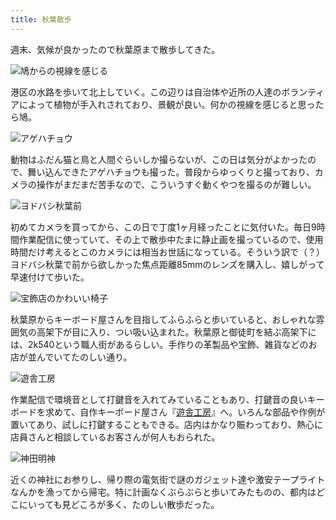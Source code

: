 ```yaml
---
title: 秋葉散歩
---
```

週末、気候が良かったので秋葉原まで散歩してきた。

![](https://lh4.googleusercontent.com/Kk1Ka-7VutH6E1TpM30aC0ILH3YLAqfTUWkJJbH1Q-gNIoZMRamewX-afT2I2cPn0D0IY_VuoNA8MKBgxqv7Cz0cR5PqL0fvFiulbO9aKCWX82iS-FV9okvSCoqS8LAfARm7FU-UuQXuk6IkXcNRXJDtIEVSn54Cr8xwV2cIXUVKbsB8BwMbN_8LOGlJDQ "鳩からの視線を感じる")

港区の水路を歩いて北上していく。この辺りは自治体や近所の人達のボランティアによって植物が手入れされており、景観が良い。何かの視線を感じると思ったら鳩。

![](https://lh6.googleusercontent.com/kr8x1BF7EkdACSlnyM7r8Q7Tk65y4sb6W0XUJ2ngskhkeCDiooWh-AdWQJnObjHedRZmZ1X6RBDP3KM9l9UEPg66_j9nexmUwt87MzS3uc8gcFC-bgoKLa-ZqI58ab1OI78VtXgMPLsMSP4gRUFze6baucVsSlI9udNnFqrcWDhrNTnTKiT52Ook_vybng "アゲハチョウ")

動物はふだん猫と鳥と人間ぐらいしか撮らないが、この日は気分がよかったので、舞い込んできたアゲハチョウも撮った。普段からゆっくりと撮っており、カメラの操作がまだまだ苦手なので、こういうすぐ動くやつを撮るのが難しい。

![](https://lh4.googleusercontent.com/Q33Qj5odE9-oKZZTMDyod47cUNDE33kC8m2PGFDARbaozzYFnK-tYRNnKBNxyP0CqSoorXOMW0v4KCHR8lwaMORsU_lBkzFifzbyw5XOEXCnWesxF6hAib0D7Q0uCho5lMqc8kFx7bl3MnwvG9FZcY0IOljgSI-1XZi-ChakGfSh7mM5UiEk1zt9MrsJqg "ヨドバシ秋葉前")

初めてカメラを買ってから、この日で丁度1ヶ月経ったことに気付いた。毎日9時間作業配信に使っていて、その上で散歩中たまに静止画を撮っているので、使用時間だけ考えるとこのカメラには相当お世話になっている。そういう訳で（？）ヨドバシ秋葉で前から欲しかった焦点距離85mmのレンズを購入し、嬉しがって早速付けて歩いた。

![](https://lh4.googleusercontent.com/fSo2k9iqIFs4oOu_zIWzSOCW9Phu4s-DmJcANkJ3rSl3PNrGqPO4cQj_CPzDMm0CbDP2K5fAtS9bI9gKYVl3PBnWFZkVS66RxXYfn2v6LhT4_IRVsaV1dDyj0m9e5V3D_Vvbh1meYb1hnyRxIeoypFKvir1J-bBU0x5UTcirkxp318H4Z_q1sQbvpbCfYQ "宝飾店のかわいい椅子")

秋葉原からキーボード屋さんを目指してふらふらと歩いていると、おしゃれな雰囲気の高架下が目に入り、つい吸い込まれた。秋葉原と御徒町を結ぶ高架下には、2k540という職人街があるらしい。手作りの革製品や宝飾、雑貨などのお店が並んでいてたのしい通り。

![](https://lh3.googleusercontent.com/XdiXTjMeOlJZ_Tdysr_1Hg0tVr3-MANq5DtWM7mDYEsKaN5UfiLaNyoo6xFvoDdMlOAjP4eHOxEwydqRKg7_40QLlvMnc3JbEZ9cC64oBhE5k3WpXBae_-rIPUr5IBjFk9CDUMUkb_hcNKkzaLN6FbDf8LNyu0GMNud-pcUhJ1XHYs3JjkkgtCb_NT29_g "遊舎工房")

作業配信で環境音として打鍵音を入れてみていることもあり、打鍵音の良いキーボードを求めて、自作キーボード屋さん『[遊舎工房](https://yushakobo.jp/)』へ。いろんな部品や作例が置いてあり、試しに打鍵することもできる。店内はかなり賑わっており、熱心に店員さんと相談しているお客さんが何人もおられた。

![](https://lh3.googleusercontent.com/l9NeU-OOviwCLkBGeNhh_QTOxgwspMYOqAIYK-kei5t4EX9a2tzqnj6J1nry7Bdz7XE5T3E5I5hJy11_OyjQMIvTgsLZRTb9mHELOYZ5f_5SNaqngc64Nf6Pgp6Ixn_xLgDiT6JzsVpIjdJDr9TfpMfAoWRKL9VYaLMgNkI4DPfnbGd9itO6_Oda5JLVnQ "神田明神")

近くの神社にお参りし、帰り際の電気街で謎のガジェット達や激安テープライトなんかを漁ってから帰宅。特に計画なくぶらぶらと歩いてみたものの、都内はどこにいっても見どころが多く、たのしい散歩だった。
